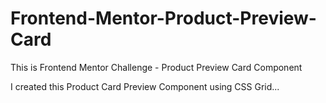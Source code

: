 # Frontend-Mentor-Product-Preview-Card
This is Frontend Mentor Challenge - Product Preview Card Component

I created this Product Card Preview Component using CSS Grid...

